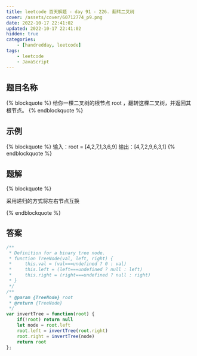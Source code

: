 ```yaml
---
title: leetcode 百天解题 - day 91 - 226. 翻转二叉树
cover: /assets/cover/60712774_p9.png
date: 2022-10-17 22:41:02
updated: 2022-10-17 22:41:02
hidden: true
categories:
    - [handredday, leetcode]
tags:
    - leetcode
    - JavaScript
---
```


## 题目名称

{% blockquote %}
给你一棵二叉树的根节点 root ，翻转这棵二叉树，并返回其根节点。
{% endblockquote %}

## 示例

{% blockquote %}
输入：root = [4,2,7,1,3,6,9]
输出：[4,7,2,9,6,3,1]
{% endblockquote %}


## 题解


{% blockquote %}

采用递归的方式将左右节点互换

{% endblockquote %}

## 答案

~~~js
/**
 * Definition for a binary tree node.
 * function TreeNode(val, left, right) {
 *     this.val = (val===undefined ? 0 : val)
 *     this.left = (left===undefined ? null : left)
 *     this.right = (right===undefined ? null : right)
 * }
 */
/**
 * @param {TreeNode} root
 * @return {TreeNode}
 */
var invertTree = function(root) {
    if(!root) return null
    let node = root.left
    root.left = invertTree(root.right)
    root.right = invertTree(node)
    return root
};
~~~